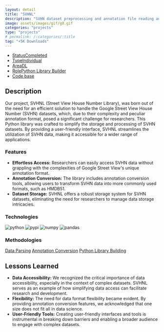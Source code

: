 ```yaml
---
layout: detail
title: "SVHNL"
description: "SVHN dataset preprocessing and annotation file reading and converting python library"
image: assets/images/gif/g8.gif
categories: "projects"
type: "projects"
# permalink: /:categories/:title
tag: "+5K Downloads"
---
```


<div id="main">
	<section id='second'>
		<div class="inner no-padding">
			<div class="tag-container">
                    <ul class="actions">
                        <li><a href="#" class="button special small disable">Status</a><a href="#" class="button small disable">Completed</a></li>
                        <li><a href="#" class="button special small disable">Type</a><a href="#" class="button small disable">Individual</a></li>
                        <li><a href="#" class="button special small disable">Area</a><a href="#" class="button small disable">DL</a></li>
						<li><a href="#" class="button special small disable">Role</a><a href="#" class="button small disable">Python Library Builder</a></li>
						<li><a href="#" class="button special small disable"><i class="fab fa-github"></i></a><a href="https://github.com/nipdep/svhnL" class="button small">Code base</a></li>
                    </ul>
            </div>
			<div>
				<h2>Description</h2>
				<p>Our project, SVHNL (Street View House Number Library), was born out of the need for an efficient solution to handle the Google Street View House Number (SVHN) datasets, which, due to their complexity and peculiar annotation format, posed a significant challenge for researchers. This Python library was crafted to simplify the storage and processing of SVHN datasets. By providing a user-friendly interface, SVHNL streamlines the utilization of SVHN data, making it accessible for a wider range of applications.</p>
					<h3>Features</h3>
					<ul class='fa-ul'>
						<li><i class="fa-li fa fa-check-square"></i><b>Effortless Access:</b> Researchers can easily access SVHN data without grappling with the complexities of Google Street View's unique annotation format.</li>
						<li><i class="fa-li fa fa-check-square"></i><b>Annotation Conversion:</b> The library includes annotation conversion tools, allowing users to transform SVHN data into more commonly used formats, such as HMDB51.</li>
						<li><i class="fa-li fa fa-check-square"></i><b>Dataset Storage:</b> SVHNL offers a robust storage system for SVHN datasets, eliminating the need for researchers to manage data storage intricacies.</li>
					</ul>
			</div>
			<div class="row">
				<div class="6u 12u$(small)">
					<h3>Technologies</h3>
					<div class='logos-container'>
						<img src="{% link assets/images/logos/python.png %}" alt="python" class="logos">
						<img src="{% link assets/images/logos/PyPI.png %}" alt="pypi" class="logos">
						<img src="{% link assets/images/logos/numpy.png %}" alt="numpy" class="logos">
						<img src="{% link assets/images/logos/pandas.png %}" alt="pandas" class="logos">
					</div>
				</div>
				<div class="6u$ 12u$(small) ">
					<h3>Methodologies</h3>
					<p>
					  <a href="#" class="button small disable">Data Parsing</a>
					  <a href="#" class="button small disable">Annotation Conversion</a>
					  <a href="#" class="button small disable">Python Library Building</a>
					</p>
				</div>
			</div>
		</div>
	</section>
	<section id='third'>
		<div class="inner no-padding">
			<!-- <div>
				<h2>Project Visualization</h2>
				<div id="slider">  
					<div class="slides">  
					<img src="https://hhsbanner.com/wp-content/uploads/2019/03/victoria_falls-900x300.jpg" width="100%" />
					</div>
					<div class="slides">  
					<img src="https://blog.cognifit.com/wp-content/uploads/2019/11/hiking-900x300.jpg" width="100%" />
					</div>
					<div class="slides">  
					<img src="https://travelfree.info/wp-content/uploads/2018/02/croatia-waterfall-in-deep-forest-of-Cr-12755165-900x300.jpg" width="100%" />
					</div> 
					<div class="slides">  
					<img src="https://www.piemonturismo.it/site/wp-content/uploads/2014/07/13-laghi-grande.jpg" width="100%" />
					</div> 
					<div class="slides">  
					<img src="https://improvephotography.com/wp-content/uploads/2017/09/Julian-Baird-20170914-3-900px.jpg" width="100%" />
					</div>  
				</div>
				<script src="{{ site.baseurl }}/assets/js/image_slider.js"></script>
			</div> -->
			<div>
				<h2>Lessons Learned</h2>
				<ul class='fa-ul'>
					<li><i class="fa-li fa fa-check-square"></i><b>Data Accessibility:</b> We recognized the critical importance of data accessibility, especially in the context of complex datasets. SVHNL serves as an example of how simplifying data access can facilitate research and development.</li>
					<li><i class="fa-li fa fa-check-square"></i><b>Flexibility:</b> The need for data format flexibility became evident. By providing annotation conversion features, we acknowledged that one size does not fit all in data science.</li>
					<li><i class="fa-li fa fa-check-square"></i><b>User-Friendly Tools:</b> Creating user-friendly interfaces and tools is instrumental in breaking down barriers and enabling a broader audience to engage with complex datasets.</li>
				</ul>
			</div>
		</div>
	</section>
</div>



	

